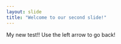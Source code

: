 ```yaml
---
layout: slide
title: "Welcome to our second slide!"
---
```

My new test!!
Use the left arrow to go back!
